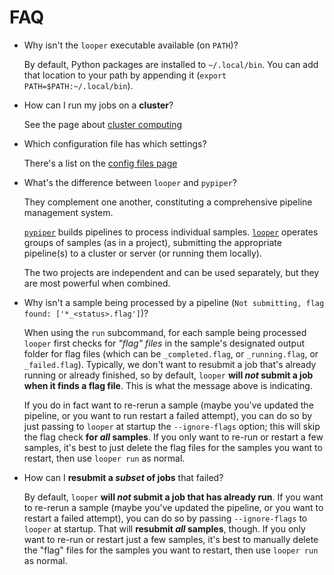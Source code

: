 # FAQ

- Why isn't the `looper` executable available (on `PATH`)?
	
	By default, Python packages are installed to `~/.local/bin`. 
	You can add that location to your path by appending it (`export PATH=$PATH:~/.local/bin`).

- How can I run my jobs on a **cluster**?
	
	See the page about [cluster computing](#cluster-computing)

- Which configuration file has which settings?
	
	There's a list on the [config files page](#config-files)

- What's the difference between `looper` and `pypiper`?
	
	They complement one another, constituting a comprehensive pipeline management system. 
	
	[`pypiper`](http://pypiper.readthedocs.io) builds pipelines to process individual samples. 
	[`looper`](http://looper.readthedocs.io) operates groups of samples (as in a project), 
	submitting the appropriate pipeline(s) to a cluster or server (or running them locally). 
	
	The two projects are independent and can be used separately, but they are most powerful when combined.

- Why isn't a sample being processed by a pipeline (`Not submitting, flag found: ['*_<status>.flag']`)?
	
	When using the `run` subcommand, for each sample being processed `looper` first checks for *"flag" files* in the 
	sample's designated output folder for flag files (which can be `_completed.flag`, or `_running.flag`, or `_failed.flag`). 
	Typically, we don't want to resubmit a job that's already running or already finished, so by default, 
	`looper` **will *not* submit a job when it finds a flag file**. This is what the message above is indicating. 
	
	If you do in fact want to re-rerun a sample (maybe you've updated the pipeline, or you want to run restart a failed attempt), 
	you can do so by just passing to `looper` at startup the `--ignore-flags` option; this will skip the flag check **for *all* samples**.
	If you only want to re-run or restart a few samples, it's best to just delete the flag files for the samples you want to restart, then use `looper run` as normal.

- How can I **resubmit a *subset* of jobs** that failed?
	
	By default, `looper` **will *not* submit a job that has already run**. 
	If you want to re-rerun a sample (maybe you've updated the pipeline, or you want to restart a failed attempt), 
	you can do so by passing `--ignore-flags` to `looper` at startup. That will **resubmit *all* samples**, though. 
	If you only want to re-run or restart just a few samples, it's best to manually delete the "flag" files for the samples 
	you want to restart, then use `looper run` as normal.
